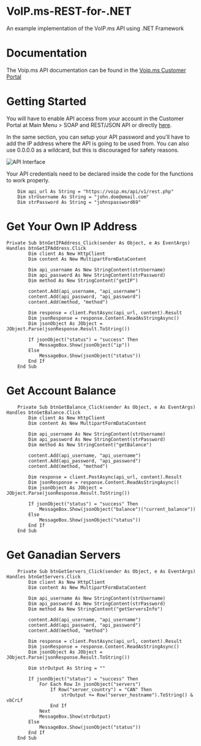 # VoIP.ms-REST-for-.NET
 An example implementation of the VoIP.ms API using .NET Framework

# Documentation
The Voip.ms API documentation can be found in the [Voip.ms Customer Portal](https://www.voip.ms/m/apidocs.php)

# Getting Started
You will have to enable API access from your account in the Customer Portal at Main Menu > SOAP and REST/JSON API or directly [here](https://www.voip.ms/m/api.php). 

In the same section, you can setup your API password and you'll have to add the IP address where the API is going to be used from. You can also use 0.0.0.0 as a wildcard, but this is discouraged for safety reasons.

![API Interface](https://i.imgur.com/aFEDkvg.png "API Interface")

Your API credentials need to be declared inside the code for the functions to work properly.

```
    Dim api_url As String = "https://voip.ms/api/v1/rest.php"
    Dim strUsername As String = "john.doe@email.com"
    Dim strPassword As String = "johnspassword69"
```
# Get Your Own IP Address

```
Private Sub btnGetIPAddress_Click(sender As Object, e As EventArgs) Handles btnGetIPAddress.Click
        Dim client As New HttpClient
        Dim content As New MultipartFormDataContent

        Dim api_username As New StringContent(strUsername)
        Dim api_password As New StringContent(strPassword)
        Dim method As New StringContent("getIP")

        content.Add(api_username, "api_username")
        content.Add(api_password, "api_password")
        content.Add(method, "method")

        Dim response = client.PostAsync(api_url, content).Result
        Dim jsonResponse = response.Content.ReadAsStringAsync()
        Dim jsonObject As JObject = JObject.Parse(jsonResponse.Result.ToString())

        If jsonObject("status") = "success" Then
            MessageBox.Show(jsonObject("ip"))
        Else
            MessageBox.Show(jsonObject("status"))
        End If
    End Sub
```

# Get Account Balance

```
    Private Sub btnGetBalance_Click(sender As Object, e As EventArgs) Handles btnGetBalance.Click
        Dim client As New HttpClient
        Dim content As New MultipartFormDataContent

        Dim api_username As New StringContent(strUsername)
        Dim api_password As New StringContent(strPassword)
        Dim method As New StringContent("getBalance")

        content.Add(api_username, "api_username")
        content.Add(api_password, "api_password")
        content.Add(method, "method")

        Dim response = client.PostAsync(api_url, content).Result
        Dim jsonResponse = response.Content.ReadAsStringAsync()
        Dim jsonObject As JObject = JObject.Parse(jsonResponse.Result.ToString())

        If jsonObject("status") = "success" Then
            MessageBox.Show(jsonObject("balance")("current_balance"))
        Else
            MessageBox.Show(jsonObject("status"))
        End If
    End Sub
```

# Get Ganadian Servers

```
    Private Sub btnGetServers_Click(sender As Object, e As EventArgs) Handles btnGetServers.Click
        Dim client As New HttpClient
        Dim content As New MultipartFormDataContent

        Dim api_username As New StringContent(strUsername)
        Dim api_password As New StringContent(strPassword)
        Dim method As New StringContent("getServersInfo")

        content.Add(api_username, "api_username")
        content.Add(api_password, "api_password")
        content.Add(method, "method")

        Dim response = client.PostAsync(api_url, content).Result
        Dim jsonResponse = response.Content.ReadAsStringAsync()
        Dim jsonObject As JObject = JObject.Parse(jsonResponse.Result.ToString())

        Dim strOutput As String = ""

        If jsonObject("status") = "success" Then
            For Each Row In jsonObject("servers")
                If Row("server_country") = "CAN" Then
                    strOutput += Row("server_hostname").ToString() & vbCrLf
                End If
            Next
            MessageBox.Show(strOutput)
        Else
            MessageBox.Show(jsonObject("status"))
        End If
    End Sub
```
